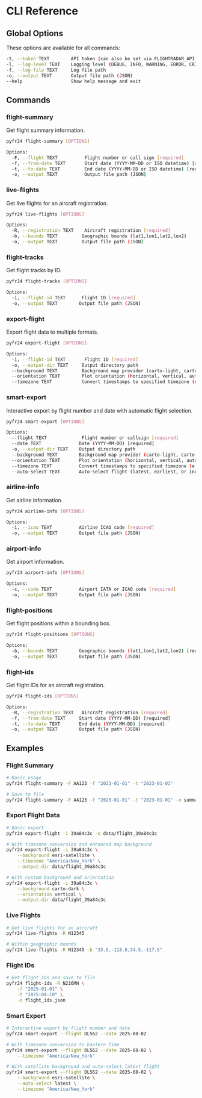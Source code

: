 # CLI Reference

## Global Options

These options are available for all commands:

```bash
-t, --token TEXT        API token (can also be set via FLIGHTRADAR_API_KEY env var)
-l, --log-level TEXT    Logging level (DEBUG, INFO, WARNING, ERROR, CRITICAL)
-f, --log-file TEXT     Log file path
-o, --output TEXT       Output file path (JSON)
--help                  Show help message and exit
```

## Commands

### flight-summary

Get flight summary information.

```bash
pyfr24 flight-summary [OPTIONS]

Options:
  -F, --flight TEXT          Flight number or call sign [required]
  -f, --from-date TEXT       Start date (YYYY-MM-DD or ISO datetime) [required]
  -t, --to-date TEXT         End date (YYYY-MM-DD or ISO datetime) [required]
  -o, --output TEXT          Output file path (JSON)
```

### live-flights

Get live flights for an aircraft registration.

```bash
pyfr24 live-flights [OPTIONS]

Options:
  -R, --registration TEXT    Aircraft registration [required]
  -b, --bounds TEXT         Geographic bounds (lat1,lon1,lat2,lon2)
  -o, --output TEXT         Output file path (JSON)
```

### flight-tracks

Get flight tracks by ID.

```bash
pyfr24 flight-tracks [OPTIONS]

Options:
  -i, --flight-id TEXT      Flight ID [required]
  -o, --output TEXT        Output file path (JSON)
```

### export-flight

Export flight data to multiple formats.

```bash
pyfr24 export-flight [OPTIONS]

Options:
  -i, --flight-id TEXT       Flight ID [required]
  -o, --output-dir TEXT     Output directory path
  --background TEXT         Background map provider (carto-light, carto-dark, osm, esri-topo, esri-satellite)
  --orientation TEXT        Plot orientation (horizontal, vertical, auto)
  --timezone TEXT           Convert timestamps to specified timezone (e.g., America/New_York)
```

### smart-export

Interactive export by flight number and date with automatic flight selection.

```bash
pyfr24 smart-export [OPTIONS]

Options:
  --flight TEXT             Flight number or callsign [required]
  --date TEXT              Date (YYYY-MM-DD) [required]  
  -o, --output-dir TEXT    Output directory path
  --background TEXT        Background map provider (carto-light, carto-dark, osm, esri-topo, esri-satellite)
  --orientation TEXT       Plot orientation (horizontal, vertical, auto)
  --timezone TEXT          Convert timestamps to specified timezone (e.g., America/New_York)
  --auto-select TEXT       Auto-select flight (latest, earliest, or index number)
```

### airline-info

Get airline information.

```bash
pyfr24 airline-info [OPTIONS]

Options:
  -i, --icao TEXT          Airline ICAO code [required]
  -o, --output TEXT        Output file path (JSON)
```

### airport-info

Get airport information.

```bash
pyfr24 airport-info [OPTIONS]

Options:
  -c, --code TEXT          Airport IATA or ICAO code [required]
  -o, --output TEXT        Output file path (JSON)
```

### flight-positions

Get flight positions within a bounding box.

```bash
pyfr24 flight-positions [OPTIONS]

Options:
  -b, --bounds TEXT        Geographic bounds (lat1,lon1,lat2,lon2) [required]
  -o, --output TEXT        Output file path (JSON)
```

### flight-ids

Get flight IDs for an aircraft registration.

```bash
pyfr24 flight-ids [OPTIONS]

Options:
  -R, --registration TEXT   Aircraft registration [required]
  -f, --from-date TEXT     Start date (YYYY-MM-DD) [required]
  -t, --to-date TEXT       End date (YYYY-MM-DD) [required]
  -o, --output TEXT        Output file path (JSON)
```

## Examples

### Flight Summary
```bash
# Basic usage
pyfr24 flight-summary -F AA123 -f "2023-01-01" -t "2023-01-01"

# Save to file
pyfr24 flight-summary -F AA123 -f "2023-01-01" -t "2023-01-01" -o summary.json
```

### Export Flight Data
```bash
# Basic export
pyfr24 export-flight -i 39a84c3c -o data/flight_39a84c3c

# With timezone conversion and enhanced map background
pyfr24 export-flight -i 39a84c3c \
    --background esri-satellite \
    --timezone "America/New_York" \
    --output-dir data/flight_39a84c3c

# With custom background and orientation
pyfr24 export-flight -i 39a84c3c \
    --background carto-dark \
    --orientation vertical \
    --output-dir data/flight_39a84c3c
```

### Live Flights
```bash
# Get live flights for an aircraft
pyfr24 live-flights -R N12345

# Within geographic bounds
pyfr24 live-flights -R N12345 -b "33.5,-118.8,34.5,-117.5"
```

### Flight IDs
```bash
# Get flight IDs and save to file
pyfr24 flight-ids -R N216MH \
    -f "2025-01-01" \
    -t "2025-04-10" \
    -o flight_ids.json
```

### Smart Export
```bash
# Interactive export by flight number and date
pyfr24 smart-export --flight DL562 --date 2025-08-02

# With timezone conversion to Eastern Time
pyfr24 smart-export --flight DL562 --date 2025-08-02 \
    --timezone "America/New_York"

# With satellite background and auto-select latest flight
pyfr24 smart-export --flight DL562 --date 2025-08-02 \
    --background esri-satellite \
    --auto-select latest \
    --timezone "America/New_York"
``` 